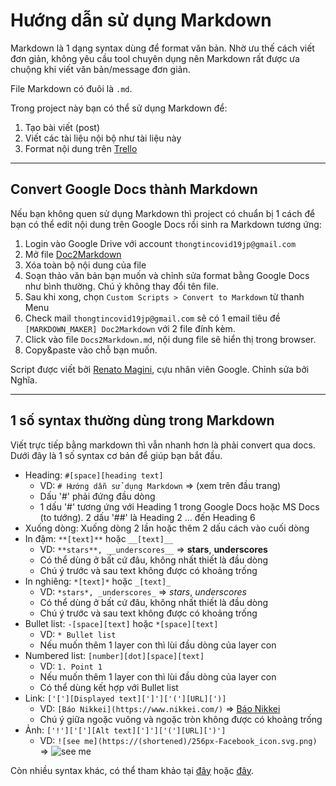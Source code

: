 # Hướng dẫn sử dụng Markdown

Markdown là 1 dạng syntax dùng để format văn bản. Nhờ ưu thế cách viết đơn giản,
không yêu cầu tool chuyên dụng nên Markdown rất được ưa chuộng khi viết văn bản/message đơn giản.

File Markdown có đuôi là `.md`.

Trong project này bạn có thể sử dụng Markdown để:

1. Tạo bài viết (post)
2. Viết các tài liệu nội bộ như tài liệu này
3. Format nội dung trên [Trello](https://trello.com/b/ZLdoryby/dashboard)

---

## Convert Google Docs thành Markdown

Nếu bạn không quen sử dụng Markdown thì project có chuẩn bị 1 cách để bạn có thể edit nội dung trên Google Docs rồi sinh ra Markdown tương ứng:

1. Login vào Google Drive với account `thongtincovid19jp@gmail.com`
2. Mở file [Doc2Markdown](https://docs.google.com/document/d/14faU-SCcowvbGhuNyluvc1B6zx42fQoq4Y7LPJp-FGU/edit)
3. Xóa toàn bộ nội dung của file
4. Soạn thảo văn bản bạn muốn và chỉnh sửa format bằng Google Docs như bình thường. Chú ý không thay đổi tên file.
5. Sau khi xong, chọn `Custom Scripts > Convert to Markdown` từ thanh Menu
6. Check mail `thongtincovid19jp@gmail.com` sẽ có 1 email tiêu đề `[MARKDOWN_MAKER] Doc2Markdown` với 2 file đính kèm.
7. Click vào file `Docs2Markdown.md`, nội dung file sẽ hiển thị trong browser.
8. Copy&paste vào chỗ bạn muốn.

Script được viết bởi [Renato Magini](https://github.com/mangini/gdocs2md?fbclid=IwAR1Te3wGR-doE1Fc8I0w3ilGEWEhkQbTFxV6YHEhu_zmaefOXsIx9GGd4Dc), cựu nhân viên Google.
Chỉnh sửa bởi Nghĩa.

---

## 1 số syntax thường dùng trong Markdown

Viết trực tiếp bằng markdown thì vẫn nhanh hơn là phải convert qua docs. Dưới đây là 1 số syntax cơ bản để giúp bạn bắt đầu.

- Heading: `#[space][heading text]`
    - VD: `# Hướng dẫn sử dụng Markdown` => (xem trên đầu trang)
    - Dấu '#' phải đứng đầu dòng
    - 1 dấu '#' tương ứng với Heading 1 trong Google Docs hoặc MS Docs (to tướng). 2 dấu '##' là Heading 2 ... đến Heading 6
- Xuống dòng: Xuống dòng 2 lần hoặc thêm 2 dấu cách vào cuối dòng
- In đậm:  `**[text]**` hoặc `__[text]__`
    - VD: `**stars**, __underscores__` => **stars**, __underscores__
    - Có thể dùng ở bất cứ đâu, không nhất thiết là đầu dòng
    - Chú ý trước và sau text không được có khoảng trống
- In nghiêng: `*[text]*` hoặc `_[text]_`
    - VD: `*stars*, _underscores_` => *stars*, _underscores_
    - Có thể dùng ở bất cứ đâu, không nhất thiết là đầu dòng
    - Chú ý trước và sau text không được có khoảng trống
- Bullet list: `-[space][text]` hoặc `*[space][text]`
    - VD: `* Bullet list`
    - Nếu muốn thêm 1 layer con thì lùi đầu dòng của layer con
- Numbered list: `[number][dot][space][text]`
    - VD: `1. Point 1`
    - Nếu muốn thêm 1 layer con thì lùi đầu dòng của layer con
    - Có thể dùng kết hợp với Bullet list
- Link: `['['][Displayed text][']']['('][URL][')]`
    - VD: `[Báo Nikkei](https://www.nikkei.com/)` => [Báo Nikkei](https://www.nikkei.com/)
    - Chú ý giữa ngoặc vuông và ngoặc tròn không được có khoảng trống
- Ảnh: `['!']['['][Alt text][']']['('][URL][')']`
	- VD: `![see me](https://(shortened)/256px-Facebook_icon.svg.png)` => ![see me](https://upload.wikimedia.org/wikipedia/commons/thumb/1/1b/Facebook_icon.svg/256px-Facebook_icon.svg.png)
    
Còn nhiều syntax khác, có thể tham khảo tại [đây](https://github.com/adam-p/markdown-here/wiki/Markdown-Cheatsheet) hoặc [đây](https://guides.github.com/pdfs/markdown-cheatsheet-online.pdf).